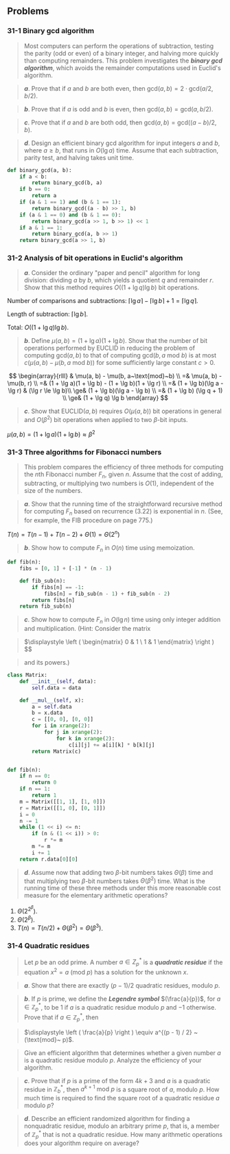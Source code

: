 ## Problems

### 31-1 Binary gcd algorithm

> Most computers can perform the operations of subtraction, testing the parity (odd or even) of a binary integer, and halving more quickly than computing remainders. This problem investigates the __*binary gcd algorithm*__, which avoids the remainder computations used in Euclid's algorithm.

> __*a*__. Prove that if $a$ and $b$ are both even, then $\text{gcd}(a, b) = 2 \cdot \text{gcd}(a/2, b/2)$.

> __*b*__. Prove that if $a$ is odd and $b$ is even, then $\text{gcd}(a, b) = \text{gcd}(a, b/2)$.

> __*c*__. Prove that if $a$ and $b$ are both odd, then $\text{gcd}(a, b) = \text{gcd}((a - b) / 2, b)$.

> __*d*__. Design an efficient binary gcd algorithm for input integers $a$ and $b$, where $a \ge b$, that runs in $O(\lg a)$ time. Assume that each subtraction, parity test, and halving takes unit time.

```python
def binary_gcd(a, b):
    if a < b:
        return binary_gcd(b, a)
    if b == 0:
        return a
    if (a & 1 == 1) and (b & 1 == 1):
        return binary_gcd((a - b) >> 1, b)
    if (a & 1 == 0) and (b & 1 == 0):
        return binary_gcd(a >> 1, b >> 1) << 1
    if a & 1 == 1:
        return binary_gcd(a, b >> 1)
    return binary_gcd(a >> 1, b)
```

### 31-2 Analysis of bit operations in Euclid's algorithm

> __*a*__. Consider the ordinary "paper and pencil" algorithm for long division: dividing $a$ by $b$, which yields a quotient $q$ and remainder $r$. Show that this method requires $O((1 + \lg q) \lg b)$ bit operations.

Number of comparisons and subtractions: $\lceil \lg a \rceil - \lceil \lg b \rceil + 1 = \lceil \lg q \rceil$.

Length of subtraction: $\lceil \lg b \rceil$.

Total: $O((1 + \lg q) \lg b)$.

> __*b*__. Define $\mu(a, b) = (1 + \lg a)(1 + \lg b)$. Show that the number of bit operations performed by EUCLID in reducing the problem of computing $\text{gcd}(a, b)$ to that of computing $\text{gcd}(b, a~\text{mod}~b)$ is at most $c(\mu(a, b) - \mu(b, a~\text{mod}~b))$ for some sufficiently large constant $c > 0$.

$$
\begin{array}{rlll}
& \mu(a, b) - \mu(b, a~\text{mod}~b) \\
=& \mu(a, b) - \mu(b, r) \\
=& (1 + \lg a)(1 + \lg b) - (1 + \lg b)(1 + \lg r) \\
=& (1 + \lg b)(\lg a - \lg r) & (\lg r \le \lg b)\\
\ge& (1 + \lg b)(\lg a - \lg b) \\
=& (1 + \lg b) (\lg q + 1) \\
\ge& (1 + \lg q) \lg b
\end{array}
$$

> __*c*__. Show that EUCLID$(a, b)$ requires $O(\mu(a, b))$ bit operations in general and $O(\beta^2)$ bit operations when applied to two $\beta$-bit inputs.

$\mu(a, b) = (1 + \lg a)(1 + \lg b) \approx \beta^2$

### 31-3 Three algorithms for Fibonacci numbers

> This problem compares the efficiency of three methods for computing the $n$th Fibonacci number $F_n$, given $n$. Assume that the cost of adding, subtracting, or multiplying two numbers is $O(1)$, independent of the size of the numbers.

> __*a*__. Show that the running time of the straightforward recursive method for computing $F_n$ based on recurrence (3.22) is exponential in $n$. (See, for example, the FIB procedure on page 775.)

$T(n) = T(n - 1) + T(n - 2) + \Theta(1) = \Theta(2^n)$

> __*b*__. Show how to compute $F_n$ in $O(n)$ time using memoization.

```python
def fib(n):
    fibs = [0, 1] + [-1] * (n - 1)

    def fib_sub(n):
        if fibs[n] == -1:
            fibs[n] = fib_sub(n - 1) + fib_sub(n - 2)
        return fibs[n]
    return fib_sub(n)
```

> __*c*__. Show how to compute $F_n$ in $O(\lg n)$ time using only integer addition and multiplication.
(Hint: Consider the matrix

> $\displaystyle \left (
\begin{matrix}
0 & 1 \\
1 & 1
\end{matrix}
\right )
$$

> and its powers.)

```python
class Matrix:
    def __init__(self, data):
        self.data = data

    def __mul__(self, x):
        a = self.data
        b = x.data
        c = [[0, 0], [0, 0]]
        for i in xrange(2):
            for j in xrange(2):
                for k in xrange(2):
                    c[i][j] += a[i][k] * b[k][j]
        return Matrix(c)


def fib(n):
    if n == 0:
        return 0
    if n == 1:
        return 1
    m = Matrix([[1, 1], [1, 0]])
    r = Matrix([[1, 0], [0, 1]])
    i = 0
    n -= 1
    while (1 << i) <= n:
        if (n & (1 << i)) > 0:
            r *= m
        m *= m
        i += 1
    return r.data[0][0]
```


> __*d*__. Assume now that adding two $\beta$-bit numbers takes $\Theta(\beta)$ time and that multiplying two $\beta$-bit numbers takes $\Theta(\beta^2)$ time. What is the running time of these three methods under this more reasonable cost measure for the elementary arithmetic operations?

1. $\Theta(2^{2^\beta})$.
2. $\Theta(2^\beta)$.
3. $T(n) = T(n/2) + \Theta(\beta^2) = \Theta(\beta^3)$.

### 31-4 Quadratic residues

> Let $p$ be an odd prime. A number $a \in Z_p^*$ is a __*quadratic residue*__ if the equation $x^2 = a ~(\text{mod}~p)$ has a solution for the unknown $x$.

> __*a*__. Show that there are exactly $(p - 1) / 2$ quadratic residues, modulo $p$.


> __*b*__. If $p$ is prime, we define the __*Legendre symbol*__ $(\frac{a}{p})$, for $a \in \mathbb{Z}_p^*$, to be $1$ if $a$ is a quadratic residue modulo $p$ and $-1$ otherwise. Prove that if $a \in \mathbb{Z}_p^*$, then

> $\displaystyle \left ( \frac{a}{p} \right ) \equiv a^{(p - 1) / 2} ~(\text{mod}~ p)$.

> Give an efficient algorithm that determines whether a given number $a$ is a quadratic residue modulo $p$. Analyze the efficiency of your algorithm.

> __*c*__. Prove that if $p$ is a prime of the form $4k + 3$ and $a$ is a quadratic residue in $\mathbb{Z}_b^*$, then $a^{k+1} ~\text{mod}~ p$ is a square root of $a$, modulo $p$. How much time is required to find the square root of a quadratic residue $a$ modulo $p$?

> __*d*__. Describe an efficient randomized algorithm for finding a nonquadratic residue, modulo an arbitrary prime $p$, that is, a member of $\mathbb{Z}_p^*$ that is not a quadratic residue. How many arithmetic operations does your algorithm require on average?
